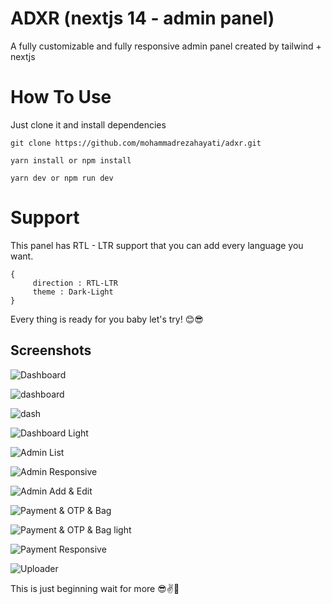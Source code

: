 
# ADXR (nextjs 14 - admin panel)

A fully customizable and fully responsive admin panel created by tailwind + nextjs

# How To Use

Just clone it and install dependencies

```
git clone https://github.com/mohammadrezahayati/adxr.git
```
```
yarn install or npm install
```
```
yarn dev or npm run dev
```


# Support

This panel has RTL - LTR support that you can add every language you want.

```
{
     direction : RTL-LTR
     theme : Dark-Light
}
 ```


Every thing is ready for you baby let's try! 😊😎
## Screenshots


![Dashboard](https://beeimg.com/images/r93982358562.png)

![dashboard ](https://beeimg.com/images/t57892913533.png)

![dash](https://beeimg.com/images/x04132772481.png)

![Dashboard Light](https://beeimg.com/images/h69487688303.png)

![Admin List](https://beeimg.com/images/m46836555624.png)

![Admin Responsive](https://beeimg.com/images/e48936091733.png)

![Admin Add & Edit](https://beeimg.com/images/y57135415632.png)

![Payment & OTP & Bag](https://beeimg.com/images/y83042296153.png)

![Payment & OTP & Bag light](https://beeimg.com/images/u23968185054.png)

![Payment Responsive](https://beeimg.com/images/t92125547274.png)

![Uploader](https://beeimg.com/images/o54704735972.png)


This is just beginning wait for more 😎✌️🧡